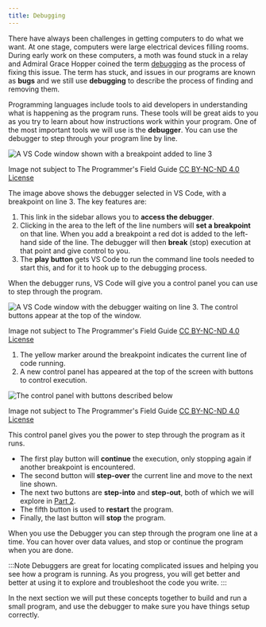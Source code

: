 ```yaml
---
title: Debugging
---
```


There have always been challenges in getting computers to do what we want. At one stage, computers were large electrical devices filling rooms. During early work on these computers, a moth was found stuck in a relay and Admiral Grace Hopper coined the term [debugging](https://en.wikipedia.org/wiki/Debugging) as the process of fixing this issue. The term has stuck, and issues in our programs are known as **bugs** and we still use **debugging** to describe the process of finding and removing them.

Programming languages include tools to aid developers in understanding what is happening as the program runs.
These tools will be great aids to you as you try to learn about how instructions work within your program.
One of the most important tools we will use is the **debugger**.
You can use the debugger to step through your program line by line.

![A VS Code window shown with a breakpoint added to line 3](./images/debugger-new.png)
<div class="caption">Image not subject to The Programmer's Field Guide <a href="https://creativecommons.org/licenses/by-nc-nd/4.0/">CC BY-NC-ND 4.0 License</a></div>

The image above shows the debugger selected in VS Code, with a breakpoint on line 3. The key features are:

1. This link in the sidebar allows you to **access the debugger**.
2. Clicking in the area to the left of the line numbers will **set a breakpoint** on that line. When you add a breakpoint a red dot is added to the left-hand side of the line. The debugger will then **break** (stop) execution at that point and give control to you.
3. The **play button** gets VS Code to run the command line tools needed to start this, and for it to hook up to the debugging process.

When the debugger runs, VS Code will give you a control panel you can use to step through the program.

![A VS Code window with the debugger waiting on line 3. The control buttons appear at the top of the window.](./images/debugger-running-new.png)
<div class="caption">Image not subject to The Programmer's Field Guide <a href="https://creativecommons.org/licenses/by-nc-nd/4.0/">CC BY-NC-ND 4.0 License</a></div>

1. The yellow marker around the breakpoint indicates the current line of code running.
2. A new control panel has appeared at the top of the screen with buttons to control execution.

![The control panel with buttons described below](./images/debugger-controls.png)
<div class="caption">Image not subject to The Programmer's Field Guide <a href="https://creativecommons.org/licenses/by-nc-nd/4.0/">CC BY-NC-ND 4.0 License</a></div>

This control panel gives you the power to step through the program as it runs.

* The first play button will **continue** the execution, only stopping again if another breakpoint is encountered.
* The second button will **step-over** the current line and move to the next line shown.
* The next two buttons are **step-into** and **step-out**, both of which we will explore in [Part 2](../../../../part-2-organised-code/00-part-2-programs-as-organised-code/).
* The fifth button is used to **restart** the program.
* Finally, the last button will **stop** the program.

When you use the Debugger you can step through the program one line at a time. You can hover over data values, and stop or continue the program when you are done.

:::Note
Debuggers are great for locating complicated issues and helping you see how a program is running.
As you progress, you will get better and better at using it to explore and troubleshoot the code you write.
:::

In the next section we will put these concepts together to build and run a small program, and use the debugger to make sure you have things setup correctly.
